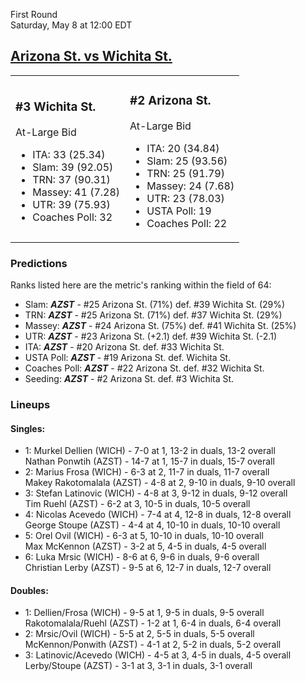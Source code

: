 First Round  
Saturday, May 8 at 12:00 EDT
## [Arizona St. vs Wichita St.](https://www.ncaa.com/game/5833395) 

<table><tr><td>  

### #3 Wichita St.  

At-Large Bid  
- ITA: 33 (25.34)  
- Slam: 39 (92.05)  
- TRN: 37 (90.31)  
- Massey: 41 (7.28)  
- UTR: 39 (75.93)  
- Coaches Poll: 32  

</td><td>  

### #2 Arizona St.  

At-Large Bid  
- ITA: 20 (34.84)  
- Slam: 25 (93.56)  
- TRN: 25 (91.79)  
- Massey: 24 (7.68)  
- UTR: 23 (78.03)  
- USTA Poll: 19  
- Coaches Poll: 22  

</td></tr></table>  

 ### Predictions  

Ranks listed here are the metric's ranking within the field of 64:  
- Slam: ***AZST*** - #25 Arizona St. (71%) def. #39 Wichita St. (29%)  
- TRN: ***AZST*** - #25 Arizona St. (71%) def. #37 Wichita St. (29%)  
- Massey: ***AZST*** - #24 Arizona St. (75%) def. #41 Wichita St. (25%)  
- UTR: ***AZST*** - #23 Arizona St. (+2.1) def. #39 Wichita St. (-2.1)  
- ITA: ***AZST*** - #20 Arizona St. def. #33 Wichita St.  
- USTA Poll: ***AZST*** - #19 Arizona St. def. Wichita St.  
- Coaches Poll: ***AZST*** - #22 Arizona St. def. #32 Wichita St.  
- Seeding: ***AZST*** - #2 Arizona St. def. #3 Wichita St.  

 ### Lineups  

 #### Singles:  
- 1: Murkel Dellien (WICH) - 7-0 at 1, 13-2 in duals, 13-2 overall  
    Nathan Ponwtih (AZST) - 14-7 at 1, 15-7 in duals, 15-7 overall  
- 2: Marius Frosa (WICH) - 6-3 at 2, 11-7 in duals, 11-7 overall  
    Makey Rakotomalala (AZST) - 4-8 at 2, 9-10 in duals, 9-10 overall  
- 3: Stefan Latinovic (WICH) - 4-8 at 3, 9-12 in duals, 9-12 overall  
    Tim Ruehl (AZST) - 6-2 at 3, 10-5 in duals, 10-5 overall  
- 4: Nicolas Acevedo (WICH) - 7-4 at 4, 12-8 in duals, 12-8 overall  
    George Stoupe (AZST) - 4-4 at 4, 10-10 in duals, 10-10 overall  
- 5: Orel Ovil (WICH) - 6-3 at 5, 10-10 in duals, 10-10 overall  
    Max McKennon (AZST) - 3-2 at 5, 4-5 in duals, 4-5 overall  
- 6: Luka Mrsic (WICH) - 8-6 at 6, 9-6 in duals, 9-6 overall  
    Christian Lerby (AZST) - 9-5 at 6, 12-7 in duals, 12-7 overall  

 #### Doubles:  
- 1: Dellien/Frosa (WICH) - 9-5 at 1, 9-5 in duals, 9-5 overall  
    Rakotomalala/Ruehl (AZST) - 1-2 at 1, 6-4 in duals, 6-4 overall  
- 2: Mrsic/Ovil (WICH) - 5-5 at 2, 5-5 in duals, 5-5 overall  
    McKennon/Ponwith (AZST) - 4-1 at 2, 5-2 in duals, 5-2 overall  
- 3: Latinovic/Acevedo (WICH) - 4-5 at 3, 4-5 in duals, 4-5 overall  
    Lerby/Stoupe (AZST) - 3-1 at 3, 3-1 in duals, 3-1 overall  